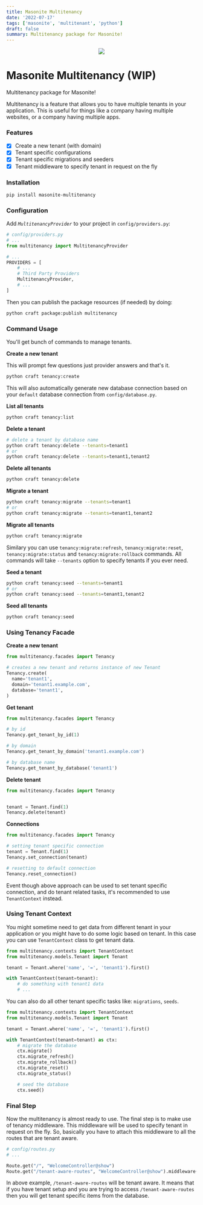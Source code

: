```yaml
---
title: Masonite Multitenancy
date: '2022-07-17'
tags: ['masonite', 'multitenant', 'python']
draft: false
summary: Multitenancy package for Masonite!
---
```


<p align="center">
<img src="https://banners.beyondco.de/Masonite%20Multitenancy.png?theme=light&packageManager=pip+install&packageName=masonite-multitenancy&pattern=charlieBrown&style=style_2&description=Multitenancy+package+for+masonite.&md=1&showWatermark=1&fontSize=100px&images=adjustments&widths=50&heights=50" />
</p>

# Masonite Multitenancy (WIP)

Multitenancy package for Masonite!

Multitenancy is a feature that allows you to have multiple tenants in your application. This is useful for things like a company having multiple websites, or a company having multiple apps.

### Features

- [x] Create a new tenant (with domain)
- [x] Tenant specific configurations
- [x] Tenant specific migrations and seeders
- [x] Tenant middleware to specify tenant in request on the fly

### Installation

```bash
pip install masonite-multitenancy
```

### Configuration

Add _`MultitenancyProvider`_ to your project in `config/providers.py`:

```python
# config/providers.py
# ...
from multitenancy import MultitenancyProvider

# ...
PROVIDERS = [
    # ...
    # Third Party Providers
    MultitenancyProvider,
    # ...
]
```

Then you can publish the package resources (if needed) by doing:

```bash
python craft package:publish multitenancy
```

### Command Usage

You'll get bunch of commands to manage tenants.

**Create a new tenant**

This will prompt few questions just provider answers and that's it.

```bash
python craft tenancy:create
```

This will also automatically generate new database connection based on your `default` database connection from `config/database.py`.

**List all tenants**

```bash
python craft tenancy:list
```

**Delete a tenant**

```bash
# delete a tenant by database name
python craft tenancy:delete --tenants=tenant1
# or
python craft tenancy:delete --tenants=tenant1,tenant2
```

**Delete all tenants**

```bash
python craft tenancy:delete
```

**Migrate a tenant**

```bash
python craft tenancy:migrate --tenants=tenant1
# or
python craft tenancy:migrate --tenants=tenant1,tenant2
```

**Migrate all tenants**

```bash
python craft tenancy:migrate
```

Similary you can use `tenancy:migrate:refresh`, `tenancy:migrate:reset`, `tenancy:migrate:status` and `tenancy:migrate:rollback` commands.
All commands will take `--tenants` option to specify tenants if you ever need.

**Seed a tenant**

```bash
python craft tenancy:seed --tenants=tenant1
# or
python craft tenancy:seed --tenants=tenant1,tenant2
```

**Seed all tenants**

```bash
python craft tenancy:seed
```

### Using Tenancy Facade

**Create a new tenant**

```python
from multitenancy.facades import Tenancy

# creates a new tenant and returns instance of new Tenant
Tenancy.create(
  name='tenant1',
  domain='tenant1.example.com',
  database='tenant1',
)
```

**Get tenant**

```python
from multitenancy.facades import Tenancy

# by id
Tenancy.get_tenant_by_id(1)

# by domain
Tenancy.get_tenant_by_domain('tenant1.example.com')

# by database name
Tenancy.get_tenant_by_database('tenant1')
```

**Delete tenant**

```python
from multitenancy.facades import Tenancy


tenant = Tenant.find(1)
Tenancy.delete(tenant)
```

**Connections**

```python
from multitenancy.facades import Tenancy

# setting tenant specific connection
tenant = Tenant.find(1)
Tenancy.set_connection(tenant)

# resetting to default connection
Tenancy.reset_connection()
```

Event though above approach can be used to set tenant specific connection, and do tenant related tasks, it's recommended to use `TenantContext` instead.

### Using Tenant Context

You might sometime need to get data from different tenant in your application or you might have to do some logic based on tenant. In this case you can use `TenantContext` class to get tenant data.

```python
from multitenancy.contexts import TenantContext
from multitenancy.models.Tenant import Tenant

tenant = Tenant.where('name', '=', 'tenant1').first()

with TenantContext(tenant=tenant):
    # do something with tenant1 data
    # ...
```

You can also do all other tenant specific tasks like: `migrations`, `seeds`.

```python
from multitenancy.contexts import TenantContext
from multitenancy.models.Tenant import Tenant

tenant = Tenant.where('name', '=', 'tenant1').first()

with TenantContext(tenant=tenant) as ctx:
    # migrate the database
    ctx.migrate()
    ctx.migrate_refresh()
    ctx.migrate_rollback()
    ctx.migrate_reset()
    ctx.migrate_status()

    # seed the database
    ctx.seed()
```

### Final Step

Now the multitenancy is almost ready to use. The final step is to make use of tenancy middleware. This middleware will be used to specify tenant in request on the fly. So, basically you have to attach this middleware to all the routes that are tenant aware.

```python
# config/routes.py
# ...

Route.get("/", "WelcomeController@show")
Route.get("/tenant-aware-routes", "WelcomeController@show").middleware("multitenancy")
```

In above example, `/tenant-aware-routes` will be tenant aware. It means that if you have tenant setup and you are trying to access `/tenant-aware-routes` then you will get tenant specific items from the database.
